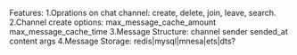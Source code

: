 Features:
  1.Oprations on chat channel: create, delete, join, leave, search.
  2.Channel create options:
      max_message_cache_amount
      max_message_cache_time
  3.Message Structure:
      channel
      sender
      sended_at
      content
      args
  4.Message Storage: redis|mysql|mnesa|ets|dts?
